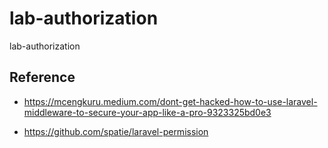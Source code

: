 # lab-authorization
lab-authorization

## Reference

- https://mcengkuru.medium.com/dont-get-hacked-how-to-use-laravel-middleware-to-secure-your-app-like-a-pro-9323325bd0e3

- https://github.com/spatie/laravel-permission